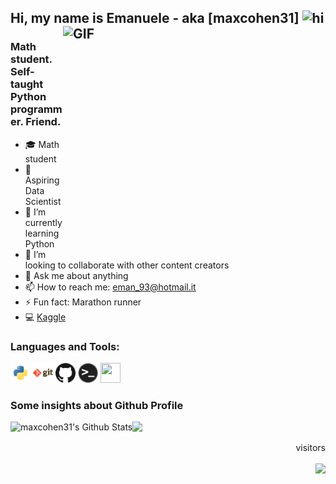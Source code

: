 ## Hi, my name is Emanuele - aka [maxcohen31] <img src="https://user-images.githubusercontent.com/1303154/88677602-1635ba80-d120-11ea-84d8-d263ba5fc3c0.gif" width="28px" alt="hi"><img align="right" alt="GIF" width="420" height="360" src="https://media1.tenor.com/images/cd37fa49c983ac905df0016fd5b6a2ee/tenor.gif" /></center>

### Math student. Self-taught Python programmer. Friend. 

- 🎓 Math student
- 🔭 Aspiring Data Scientist                                                      
- 🌱 I’m currently learning Python
- 👯 I’m looking to collaborate with other content creators
- 💬 Ask me about anything                                                                  
- 📫 How to reach me: eman_93@hotmail.it                    
- ⚡ Fun fact: Marathon runner
- 💻 [Kaggle](https://www.kaggle.com/maxcohen31)   

### Languages and Tools:
<img height="32" width="32" src="https://raw.githubusercontent.com/github/explore/80688e429a7d4ef2fca1e82350fe8e3517d3494d/topics/python/python.png" />  <img height="32" width="32" src="https://raw.githubusercontent.com/github/explore/80688e429a7d4ef2fca1e82350fe8e3517d3494d/topics/git/git.png" /> <img height="32" width="32" src="https://raw.githubusercontent.com/github/explore/78df643247d429f6cc873026c0622819ad797942/topics/github/github.png" /> 
<img height="32" width="32" src="https://raw.githubusercontent.com/github/explore/80688e429a7d4ef2fca1e82350fe8e3517d3494d/topics/terminal/terminal.png" />
<img height="32" width="32" src="https://raw.githubusercontent.com/github/explore/80688e429a7d4ef2fca1e82350fe8e3517d3494d/topics/terminal/vscode.png" />



### Some insights about Github Profile
<img align='left' alt="maxcohen31's Github Stats" src='https://github-readme-stats.vercel.app/api?username=maxcohen31&show_icons=true&theme=tokyonight' />
<img src="https://github-readme-stats.vercel.app/api/top-langs/?username=maxcohen31&theme=tokyonight" />


<p align="right"> 
 visitors<br><br>
  <img src="https://profile-counter.glitch.me/maxcohen31/count.svg" />
</p>
